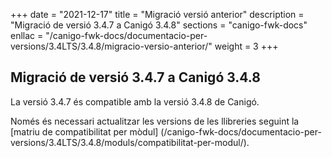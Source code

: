 +++
date        = "2021-12-17"
title       = "Migració versió anterior"
description = "Migració de versió 3.4.7 a Canigó 3.4.8"
sections    = "canigo-fwk-docs"
enllac		= "/canigo-fwk-docs/documentacio-per-versions/3.4LTS/3.4.8/migracio-versio-anterior/"
weight		= 3
+++

## Migració de versió 3.4.7 a Canigó 3.4.8

La versió 3.4.7 és compatible amb la versió 3.4.8 de Canigó.

Només és necessari actualitzar les versions de les llibreries seguint la [matriu de compatibilitat per mòdul]
(/canigo-fwk-docs/documentacio-per-versions/3.4LTS/3.4.8/moduls/compatibilitat-per-modul/).